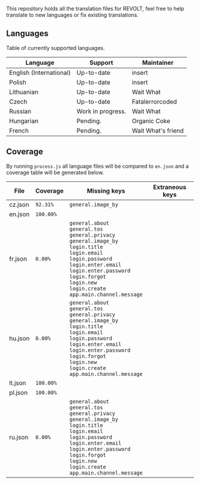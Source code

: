 This repository holds all the translation files for REVOLT, feel free to help translate to new languages or fix existing translations.

## Languages

Table of currently supported languages.

 Language | Support | Maintainer
----------|---------|------------
English (International) | Up-to-date | insert
Polish | Up-to-date | insert
Lithuanian | Up-to-date | Wait What
Czech | Up-to-date | Fatalerrorcoded
Russian | Work in progress. | Wait What
Hungarian | Pending. | Organic Coke
French | Pending. | Wait What's friend

## Coverage

By running `process.js` all language files will be compared to `en.json` and a coverage table will be generated below.

 File | Coverage | Missing keys | Extraneous keys
------|-----|--------------|-----------------
cz.json | `92.31%` | `general.image_by` | 
en.json | `100.00%` |  | 
fr.json | `0.00%` | `general.about`<br>`general.tos`<br>`general.privacy`<br>`general.image_by`<br>`login.title`<br>`login.email`<br>`login.password`<br>`login.enter.email`<br>`login.enter.password`<br>`login.forgot`<br>`login.new`<br>`login.create`<br>`app.main.channel.message` | 
hu.json | `0.00%` | `general.about`<br>`general.tos`<br>`general.privacy`<br>`general.image_by`<br>`login.title`<br>`login.email`<br>`login.password`<br>`login.enter.email`<br>`login.enter.password`<br>`login.forgot`<br>`login.new`<br>`login.create`<br>`app.main.channel.message` | 
lt.json | `100.00%` |  | 
pl.json | `100.00%` |  | 
ru.json | `0.00%` | `general.about`<br>`general.tos`<br>`general.privacy`<br>`general.image_by`<br>`login.title`<br>`login.email`<br>`login.password`<br>`login.enter.email`<br>`login.enter.password`<br>`login.forgot`<br>`login.new`<br>`login.create`<br>`app.main.channel.message` | 